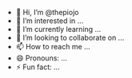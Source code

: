 - 👋 Hi, I’m @thepiojo
- 👀 I’m interested in ...
- 🌱 I’m currently learning ...
- 💞️ I’m looking to collaborate on ...
- 📫 How to reach me ...
- 😄 Pronouns: ...
- ⚡ Fun fact: ...

<!---
thepiojo/thepiojo is a ✨ special ✨ repository because its `README.md` (this file) appears on your GitHub profile.
You can click the Preview link to take a look at your changes.
--->
